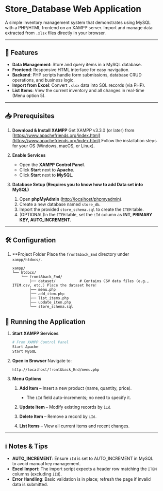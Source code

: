 # Store\_Database Web Application

A simple inventory management system that demonstrates using MySQL with a PHP/HTML frontend on an XAMPP server. Import and manage data extracted from `.xlsx` files directly in your browser.

---

## 🚀 Features

* **Data Management**: Store and query items in a MySQL database.
* **Frontend**: Responsive HTML interface for easy navigation.
* **Backend**: PHP scripts handle form submissions, database CRUD operations, and business logic.
* **Import from Excel**: Convert `.xlsx` data into SQL records (via PHP).
* **List Items**: View the current inventory and all changes in real-time (Menu option 5).

---

## 📥 Prerequisites

1. **Download & Install XAMPP**
   Get XAMPP v3.3.0 (or later) from [https://www.apachefriends.org/index.html](https://www.apachefriends.org/index.html)
   Follow the installation steps for your OS (Windows, macOS, or Linux).

2. **Enable Services**

   * Open the **XAMPP Control Panel**.
   * Click **Start** next to **Apache**.
   * Click **Start** next to **MySQL**.

3. **Database Setup (Requires you to know how to add Data set into MySQL)**

   1. Open **phpMyAdmin** ([http://localhost/phpmyadmin](http://localhost/phpmyadmin)).
   2. Create a new database named `store_db`.
   3. Import the provided `store_schema.sql` to create the `ITEM` table.
   4. (OPTIONAL)In the `ITEM` table, set the `iId` column as **INT, PRIMARY KEY, AUTO\_INCREMENT**.

---

## 🛠️ Configuration

1. \*\*Project Folder
   Place the `front&back_End` directory under `xampp/htdocs/`.

   ````text
   xampp/
   └── htdocs/
       └── front&back_End/
           ├── dataset/           # Contains CSV data files (e.g., ITEM.csv, etc.) Place the dataset here!
           ├── menu.php
           ├── add_item.php
           ├── list_items.php
           ├── update_item.php
           └── store_schema.sql
   ````

## 🚀 Running the Application

1. **Start XAMPP Services**

   ```bash
   # From XAMPP Control Panel
   Start Apache
   Start MySQL
   ```
2. **Open in Browser**
   Navigate to:

   ```url
   http://localhost/front&back_End/menu.php
   ```
3. **Menu Options**

   1. **Add Item** – Insert a new product (name, quantity, price).

      * The `iId` field auto-increments; no need to specify it.
   2. **Update Item** – Modify existing records by `iId`.
   3. **Delete Item** – Remove a record by `iId`.
   4. **List Items** – View all current items and recent changes.

---

## ℹ️ Notes & Tips

* **AUTO\_INCREMENT**: Ensure `iId` is set to AUTO\_INCREMENT in MySQL to avoid manual key management.
* **Excel Import**: The import script expects a header row matching the `ITEM` columns (excluding `iId`).
* **Error Handling**: Basic validation is in place; refresh the page if invalid data is submitted.

